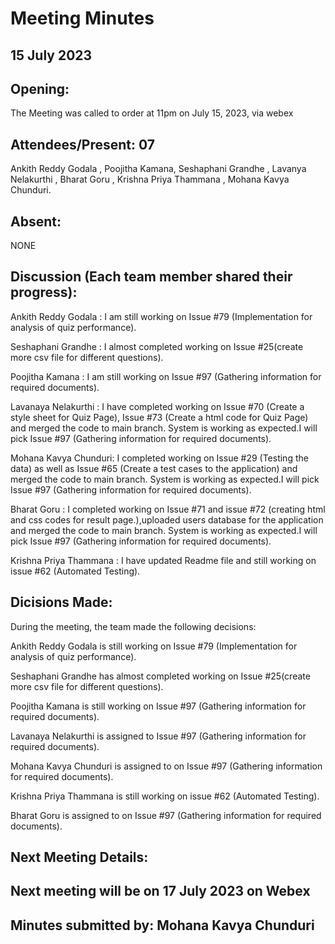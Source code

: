 # Meeting Minutes
## 15 July 2023

## Opening:
The Meeting was called to order at 11pm on July 15, 2023, via webex

## Attendees/Present: 07
Ankith Reddy Godala ,
Poojitha Kamana,
Seshaphani Grandhe ,
Lavanya Nelakurthi ,
Bharat Goru ,
Krishna Priya Thammana ,
Mohana Kavya Chunduri.


## Absent:
NONE

## Discussion (Each team member shared their progress):

Ankith Reddy Godala  : 
I am still working on Issue #79 (Implementation for analysis of quiz performance).

Seshaphani Grandhe   : 
I almost completed working on Issue #25(create more csv file for different questions).

Poojitha Kamana      : 
I am still working on Issue #97 (Gathering information for required documents).

Lavanaya Nelakurthi  :
I have completed working on Issue #70 (Create a style sheet for Quiz Page), Issue #73 (Create a html code for Quiz Page) and merged the code to main branch. System is working as expected.I will pick Issue #97 (Gathering information for required documents).

Mohana Kavya Chunduri: 
I completed working on Issue #29 (Testing the data) as well as Issue #65 (Create a test cases to the application) and merged the code to main branch. System is working as expected.I will pick Issue #97 (Gathering information for required documents).

Bharat Goru          :
I completed working on Issue #71 and issue #72 (creating html and css codes for result page.),uploaded users database for the application and merged the code to main branch. System is working as expected.I will pick Issue #97 (Gathering information for required documents).

Krishna Priya Thammana :
I have updated Readme file and still working on issue #62 (Automated Testing).

## Dicisions Made:
During the meeting, the team made the following decisions:

Ankith Reddy Godala is still working on Issue #79 (Implementation for analysis of quiz performance).

Seshaphani Grandhe has almost completed working on Issue #25(create more csv file for different questions).

Poojitha Kamana is still working on Issue #97 (Gathering information for required documents).

Lavanaya Nelakurthi is assigned to Issue #97 (Gathering information for required documents).

Mohana Kavya Chunduri is assigned to on Issue #97 (Gathering information for required documents).

Krishna Priya Thammana is still working on issue #62 (Automated Testing).

Bharat Goru is assigned to on Issue #97 (Gathering information for required documents).


## Next Meeting Details:
## Next meeting will be on 17 July 2023 on Webex

## Minutes submitted by: Mohana Kavya Chunduri
